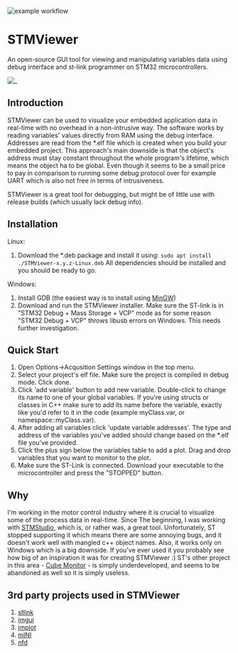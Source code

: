 ![example workflow](https://github.com/klonyyy/STMViewer/actions/workflows/build.yaml/badge.svg)

# STMViewer 
An open-source GUI tool for viewing and manipulating variables data using debug interface and st-link programmer on STM32 microcontrollers.

![_](./docs/STMViever.gif)
## Introduction

STMViewer can be used to visualize your embedded application data in real-time with no overhead in a non-intrusive way. The software works by reading variables' values directly from RAM using the debug interface. Addresses are read from the *.elf file which is created when you build your embedded project. This approach's main downside is that the object's address must stay constant throughout the whole program's lifetime, which means the object ha to be global. Even though it seems to be a small price to pay in comparison to running some debug protocol over for example UART which is also not free in terms of intrusiveness.

STMViewer is a great tool for debugging, but might be of little use with release builds (which usually lack debug info). 

## Installation

Linux: 
1. Download the *.deb package and install it using:
`sudo apt install ./STMViewer-x.y.z-Linux.deb`
All dependencies should be installed and you should be ready to go. 

Windows: 
1. Install GDB (the easiest way is to install using [MinGW](https://www.mingw-w64.org))
2. Download and run the STMViewer installer.  Make sure the ST-link is in "STM32 Debug + Mass Storage + VCP" mode as for some reason "STM32 Debug + VCP" throws libusb errors on Windows. This needs further investigation. 

## Quick Start

1. Open Options->Acqusition Settings window in the top menu. 
2. Select your project's elf file. Make sure the project is compiled in debug mode. Click done. 
3. Click 'add variable' button to add new variable. Double-click to change its name to one of your global variables. If you're using structs or classes in C++ make sure to add its name before the variable, exactly like you'd refer to it in the code (example myClass.var, or namespace::myClass.var). 
4. After adding all variables click 'update variable addresses'. The type and address of the variables you've added should change based on the *.elf file you've provided.
5. Click the plus sign below the variables table to add a plot. Drag and drop variables that you want to monitor to the plot. 
6. Make sure the ST-Link is connected. Download your executable to the microcontroller and press the "STOPPED" button. 

## Why
I'm working in the motor control industry where it is crucial to visualize some of the process data in real-time. Since The beginning, I was working with [STMStudio](https://www.st.com/en/development-tools/stm-studio-stm32.html), which is, or rather was, a great tool. Unfortunately, ST stopped supporting it which means there are some annoying bugs, and it doesn't work well with mangled c++ object names. Also, it works only on Windows which is a big downside. If you've ever used it you probably see how big of an inspiration it was for creating STMViewer :) ST's other project in this area - [Cube Monitor](https://www.st.com/en/development-tools/stm32cubemonitor.html) - is simply underdeveloped, and seems to be abandoned as well so it is simply useless. 

## 3rd party projects used in STMViewer

1. [stlink](https://github.com/stlink-org/stlink)
2. [imgui](https://github.com/ocornut/imgui)
3. [implot](https://github.com/epezent/implot)
4. [mINI](https://github.com/pulzed/mINI)
5. [nfd](https://github.com/btzy/nativefiledialog-extended)

